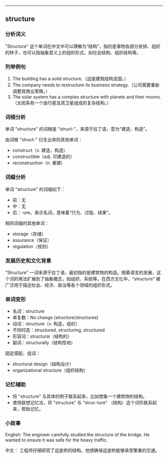 
---------------
## structure
### 分析词义
"Structure" 这个单词在中文中可以理解为“结构”，指的是事物各部分安排、组织的样子，也可以指抽象意义上的组织形式，如社会结构、组织结构等。

### 列举例句
1. The building has a solid structure.（这座建筑结构坚固。）
2. The company needs to restructure its business strategy.（公司需要重新调整其商业策略。）
3. The solar system has a complex structure with planets and their moons.（太阳系有一个由行星及其卫星组成的复杂结构。）

### 词根分析
单词 "structure" 的词根是 "struct-"，来源于拉丁语，意为“建造、构造”。

由词根 "struct-" 衍生出来的其他单词：
- construct（v. 建造，构造）
- constructible（adj. 可建造的）
- reconstruction（n. 重建）

### 词缀分析
单词 "structure" 的词缀如下：
- 前：无
- 中：无
- 后：-ure，表示名词，意味着“行为、过程、结果”。

相同词缀的其他单词：
- storage（存储）
- assurance（保证）
- regulation（规则）

### 发展历史和文化背景
"Structure" 一词来源于拉丁语，最初指的是建筑物的构造。随着语言的发展，这个词的用法扩展到了抽象概念，如组织、系统等。在西方文化中，"structure" 被广泛用于描述社会、经济、政治等各个领域的组织形式。

### 单词变形
- 名词：structure
- 单复数：No change (structure/structures)
- 动词：structure（v. 构造，组织）
- 不同时态：structured, structuring, structured
- 形容词：structural（结构的）
- 副词：structurally（结构性地）

固定搭配、组词：
- structural design（结构设计）
- organizational structure（组织结构）

### 记忆辅助
- 将 "structure" 与具体的例子联系起来，比如想象一个建筑物的结构。
- 使用联想记忆法，将 "structure" 与 "struc-ture" （结构）这个词形联系起来，帮助记忆。

### 小故事
English:
The engineer carefully studied the structure of the bridge. He wanted to ensure it was safe for the heavy traffic.

中文：
工程师仔细研究了这座桥的结构。他想确保这座桥能够承受繁重的交通。



